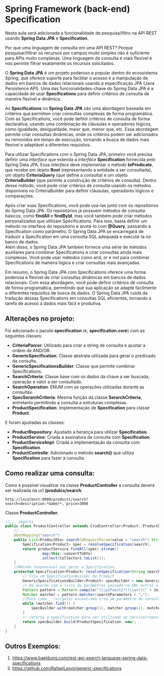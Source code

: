 # Spring Framework (back-end) Specification

Nesta aula será adicionada a funcionalidade de pesquisa/filtro na API REST usando **Spring Data JPA** e **Specification**.

Por que uma linguagem de consulta em uma API REST? Porque pesquisar/filtrar os recursos por campos muito simples não é suficiente para APIs muito complexas. Uma linguagem de consulta é mais flexível e nos permite filtrar exatamente os recursos solicitados.

O **Spring Data JPA** é um projeto poderoso e popular dentro do ecossistema Spring, que oferece suporte para facilitar o acesso e a manipulação de dados em bancos de dados relacionais usando a especificação JPA (Java Persistence API). Uma das funcionalidades-chave do Spring Data JPA é a capacidade de usar **Specifications** para definir critérios de consulta de maneira flexível e dinâmica.

As **Specifications** no **Spring Data JPA** são uma abordagem baseada em critérios que permitem criar consultas complexas de forma programática. Com as Specifications, você pode definir critérios de consulta de forma declarativa, usando uma combinação de cláusulas e operadores lógicos, como igualdade, desigualdade, maior que, menor que, etc. Essa abordagem permite criar consultas dinâmicas, onde os critérios podem ser adicionados ou removidos em tempo de execução, tornando a busca de dados mais flexível e adaptável a diferentes requisitos.

Para utilizar Specifications com o Spring Data JPA, primeiro você precisa definir uma *interface* que estenda a *interface* **Specification** fornecida pelo Spring Data JPA. Essa *interface* deve implementar o método **toPredicate**, que recebe um objeto **Root** (representando a entidade a ser consultada), um objeto **CriteriaQuery** (que define a consulta) e um objeto **CriteriaBuilder** (que permite a construção de critérios de consulta). Dentro desse método, você pode criar critérios de consulta usando os métodos disponíveis no CriteriaBuilder para definir cláusulas, operadores lógicos e comparações.

Após criar suas Specifications, você pode usá-las junto com os repositórios do Spring Data JPA. Os repositórios já possuem métodos de consulta básicos, como **findAll** e **findById**, mas você também pode criar métodos personalizados que utilizam Specifications. Para isso, basta definir um método na interface do repositório e anotá-lo com **@Query**, passando a Specification como parâmetro. O Spring Data JPA se encarregará de traduzir a Specification em uma consulta SQL adequada e executá-la no banco de dados.  
Além disso, o Spring Data JPA também fornece uma série de métodos auxiliares para combinar Specifications e criar consultas ainda mais complexas. Você pode usar métodos como and, or e not para combinar Specifications de maneira lógica e criar consultas mais avançadas.

Em resumo, o Spring Data JPA com Specifications oferece uma forma poderosa e flexível de criar consultas dinâmicas em bancos de dados relacionais. Com essa abordagem, você pode definir critérios de consulta de forma programática, permitindo que sua aplicação se adapte facilmente a diferentes requisitos de busca de dados. O Spring Data JPA cuida da tradução dessas Specifications em consultas SQL eficientes, tornando a tarefa de acesso a dados mais fácil e produtiva.

## Alterações no projeto:

Foi adicionado o pacote **specification** (e, **specification.core**) com as seguintes classes:
- **CriteriaParcer**: Utilizado para criar a string de consulta e ajustar a ordem de AND/OR.
- **GenericSpecification**: Classe abstrata utilizada para gerar o predicado da consulta.
- **GenericSpecificationsBuilder**: Classe que permite combinar Specifications.
- **SearchCriteria**: Classe base com os dados da chave a ser buscada, operação e valor a ser consultado.
- **SearchOperation**: ENUM com as operações utilizadas durante as consultas.
- **SpecSerarchCriteria**: Mesma função da classe **SerarchCriteria**, entretanto permitindo a consulta a estruturas complexas.
- **ProductSpecification**: Implementação de **Specification** para classe **Product**.

E foram ajustadas as classes:
- **ProductRepository**: Ajustado a herança para utilizar **Specification**.
- **ProductService**: Criada a assinatura da consulta com **Specification**.
- **ProductServiceImpl**: Criada a implementação da consulta com **Specification**.
- **ProductControlle**: Adicionado o método **search()** que utiliza **Specification** para fazer a consulta.

## Como realizar uma consulta:

Como é possível visualizar na classe **ProductController** a consulta deverá ser realizada na url **/produtcs/search**:
```  
http://localhost:8080/products/search?search=description:*Gamer*,'price>2000  
```  
Classe **ProductController**:
```java
//... imports
public class ProductController extends CrudController<Product, ProductDto, Long> {
    //... 
    @GetMapping("search")  
    public List<ProductDto> search(@RequestParam(value = "search") String search) {  
        Specification<Product> spec = resolveSpecification(search);  
        return productService.findAll(spec).stream()  
                .map(this::convertToDto)  
                .collect(Collectors.toList());  
    }  
    //Método responsável por gerar a Specification.  
    protected Specification<Product> resolveSpecification(String searchParameters) {
        // Cria um SpecificationBuilder de Product  
        GenericSpecificationsBuilder<Product> specBuilder = new GenericSpecificationsBuilder<>();  
        // De acordo com a lista de parâmetros passada na URL extraí a expressão regular sendo que cada critério de consulta será separado por ,
        Pattern pattern = Pattern.compile("(\\p{Punct}?)(\\w+?)(" + Joiner.on("|").join(SearchOperation.SIMPLE_OPERATION_SET) + ")(\\p{Punct}?)(\\w+?)(\\p{Punct}?),");  
        Matcher matcher = pattern.matcher(searchParameters + ",");
        //Para cada , (virgula) encontrada cria um parâmetro de consulta.
        while (matcher.find()) {  
            specBuilder.with(matcher.group(1), matcher.group(2), matcher.group(3), matcher.group(5), matcher.group(4), matcher.group(6));  
        }  
        // retorna a specification para ser utilizada no service/repository.
        return specBuilder.build(ProductSpecification::new);  
    }
}
```

## Outros Exemplos:
1. https://www.baeldung.com/rest-api-search-language-spring-data-specifications
2. https://github.com/RafaelLeoni/generic-specifications